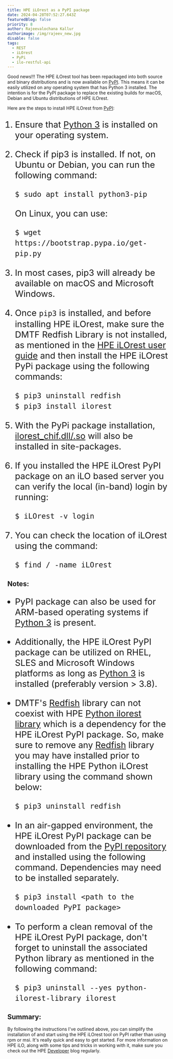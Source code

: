 ```yaml
---
title: HPE iLOrest as a PyPI package
date: 2024-04-28T07:52:27.643Z
featuredBlog: false
priority: 8
author: Rajeevalochana Kallur
authorimage: /img/rajeev_new.jpg
disable: false
tags:
  - REST
  - iLOrest
  - PyPi
  - ilo-restful-api
---
```

<style>
li {
   font-size: 27px;
   line-height: 33px;
   max-width: none;
}
</style>

Good news!!! The HPE iLOrest tool has been repackaged into both source and binary distributions and is now available on [PyPI](https://pypi.org/project/ilorest/). This means it can be easily utilized on any operating system that has Python 3 installed. The intention is for the PyPI package to replace the existing builds for macOS, Debian and Ubuntu distributions of HPE iLOrest.

Here are the steps to install HPE iLOrest from [PyPI](https://pypi.org/project/ilorest/):

1. Ensure that [Python 3](https://www.python.org/downloads/) is installed on your operating system.

2. Check if pip3 is installed. If not, on Ubuntu or Debian, you can run the following command:

   ```shell
   $ sudo apt install python3-pip 
   ```

   On Linux, you can use:

   ```shell
   $ wget  https://bootstrap.pypa.io/get-pip.py
   ```

3. In most cases, pip3 will already be available on macOS and Microsoft Windows.

4. Once `pip3` is installed, and before installing HPE iLOrest, make sure the DMTF Redfish Library is not installed, as mentioned in the <a href="(https://servermanagementportal.ext.hpe.com/docs/redfishclients/python-redfish-library/installationguide/#pip-install" target="_blank">HPE iLOrest user guide</a> and then install the HPE iLOrest PyPi package using the following commands:

      ```shell
      $ pip3 uninstall redfish
      $ pip3 install ilorest
      ```

5. With the PyPi package installation, [ilorest_chif.dll/.so](https://developer.hpe.com/blog/chif-driver-not-found/) will also be installed in site-packages.
6. If you installed the HPE iLOrest PyPI package on an iLO based server you can verify the local (in-band) login by running:

   ```shell
   $ iLOrest -v login
   ```

7. You can check the location of iLOrest using the command:
   ```shell 
   $ find / -name iLOrest
   ```
   
## Notes:

* PyPI package can also be used for ARM-based operating systems if [Python 3](https://www.python.org/downloads/) is present.

* Additionally, the HPE iLOrest PyPI package can be utilized on RHEL, SLES and Microsoft Windows platforms as long as [Python 3](https://www.python.org/downloads/) is installed (preferably version > 3.8).

* DMTF's [Redfish](https://pypi.org/project/redfish/) library can not coexist with HPE [Python ilorest library](https://pypi.org/project/python-ilorest-library/) which is a dependency for the HPE iLOrest PyPI package. So, make sure to remove any [Redfish](https://pypi.org/project/redfish/) library you may have installed prior to installing the HPE Python iLOrest library using the command shown below:


   ```shell
   $ pip3 uninstall redfish
   ```

* In an air-gapped environment, the HPE iLOrest PyPI package can be downloaded from the <a href="https://pypi.org/project/ilorest/" target="_blank">PyPI repository</a> and installed using the following command. Dependencies may need to be installed separately.

   ```shell
   $ pip3 install <path to the downloaded PyPI package>  
   ```
  
* To perform a clean removal of the HPE iLOrest PyPI package, don't forget to uninstall the associated Python library as mentioned in the following command:

   ```shell
   $ pip3 uninstall --yes python-ilorest-library ilorest  
   ```
  
## Summary:

By following the instructions I've outlined above, you can simplify the installation of and start using the HPE iLOrest tool on PyPI rather than using rpm or msi. It's really quick and easy to get started. For more information on HPE iLO, along with some tips and tricks in working with it, make sure you check out the HPE [Developer](https://developer.hpe.com/blog/) blog regularly.



